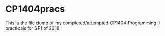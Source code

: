 # CP1404pracs
This is the file dump of my completed/attempted CP1404 Programming II practicals for SP1 of 2018
